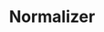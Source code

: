 ---
word: "true"

types: "word"

title: "Normalizer"

categories: ['']

tags: ['Normalizer']

arabic: 'مُمهِّد النص'

arexps: []

enwords: ['Normalizer']

enexps: []

arlexicons: 'م'

enlexicons: 'N'

authors: ['Ruqayya Roshdy']

translators: ['']

citations: 'مقدمة في حوسبة اللغة العربية'

sources: 'مركز الملك عبدالله بن عبدالعزيز الدولي لخدمة اللغة العربية'

slug: ""
---
